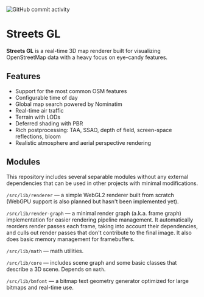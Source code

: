 ![GitHub commit activity](https://img.shields.io/github/commit-activity/m/strandedkitty/streets-gl)

# Streets GL

**Streets GL** is a real-time 3D map renderer built for visualizing OpenStreetMap data with a heavy focus on eye-candy features.

## Features

- Support for the most common OSM features
- Configurable time of day
- Global map search powered by Nominatim
- Real-time air traffic
- Terrain with LODs
- Deferred shading with PBR
- Rich postprocessing: TAA, SSAO, depth of field, screen-space reflections, bloom
- Realistic atmosphere and aerial perspective rendering

## Modules

This repository includes several separable modules without any external dependencies that can be used in other projects with minimal modifications.

`/src/lib/renderer` — a simple WebGL2 renderer built from scratch (WebGPU support is also planned but hasn't been implemented yet).

`/src/lib/render-graph` — a minimal render graph (a.k.a. frame graph) implementation for easier rendering pipeline management. It automatically reorders render passes each frame, taking into account their dependencies, and culls out render passes that don't contribute to the final image. It also does basic memory management for framebuffers.

`/src/lib/math` — math utilities.

`/src/lib/core` — includes scene graph and some basic classes that describe a 3D scene. Depends on `math`.

`/src/lib/bmfont` — a bitmap text geometry generator optimized for large bitmaps and real-time use.